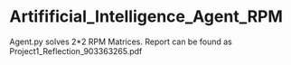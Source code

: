 # Artifificial_Intelligence_Agent_RPM
Agent.py solves 2*2 RPM Matrices. 
Report can be found as Project1_Reflection_903363265.pdf
